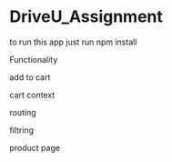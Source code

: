 # DriveU_Assignment
 to run this app just run npm install
 
 Functionality
 
 add to cart
 
 cart context
 
 routing
 
 filtring
 
 product page
 
 
